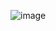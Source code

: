 
![image](https://github.com/krpvby/what_people_search_bot/assets/138283843/8b734a65-b479-49a1-8303-d445e6fe688e)


